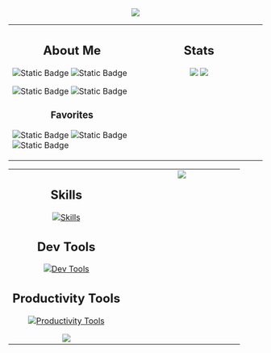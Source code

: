 <div align=center>
  <picture>
    <source media="(prefers-color-scheme: dark)" srcset="https://github-profile-trophy.vercel.app/?username=Lau-San&column=-1&margin-w=15&theme=juicyfresh&no-frame=true&no-bg=true&title=-Followers,-Stars,-Reviews">
    <source media="(prefers-color-scheme: light)" srcset="https://github-profile-trophy.vercel.app/?username=Lau-San&column=-1&margin-w=15&no-frame=true&no-bg=true&title=-Followers,-Stars,-Reviews">
    <img src="https://github-profile-trophy.vercel.app/?username=Lau-San&column=-1&margin-w=15&theme=juicyfresh&no-frame=true&no-bg=true&title=-Followers,-Stars,-Reviews">
  </picture>
</div>

<!-- TABLE 1 -->
<table width="960px"><tr><td valign="top" width="50%">

## <div align=center>About Me</div>

![Static Badge](https://img.shields.io/badge/Main_OS-Linux-blue?style=for-the-badge&labelColor=blue&color=gray)
![Static Badge](https://img.shields.io/badge/Editor-Neovim-blue?style=for-the-badge&labelColor=blue&color=gray)

![Static Badge](https://img.shields.io/badge/Current_Project-Portfolio%20Website-blue?style=for-the-badge&labelColor=orange&color=gray)
![Static Badge](https://img.shields.io/badge/Currently_Learning-Animation-blue?style=for-the-badge&labelColor=orange&color=gray)

### <div align=center>Favorites</div>

![Static Badge](https://img.shields.io/badge/Music_Genres-EDM,_Metal-blue?style=for-the-badge&labelColor=purple&color=gray)
![Static Badge](https://img.shields.io/badge/Artists-Billie_Eilish,_Caravan_Palace-blue?style=for-the-badge&labelColor=purple&color=gray)
![Static Badge](https://img.shields.io/badge/Games-Osu!,_Hollow_Knight-blue?style=for-the-badge&labelColor=purple&color=gray)

</td><td valign="top" width="50%" align=center>

## Stats

<picture>
  <source media="(prefers-color-scheme: dark)" srcset="https://streak-stats.demolab.com?user=Lau-San&theme=algolia&background=00000000&hide_border=true&card_width=480&exclude_days=Sun%2CSat">
  <source media="(prefers-color-scheme: light)" srcset="https://streak-stats.demolab.com?user=Lau-San&theme=vue&background=00000000&hide_border=true&card_width=480&exclude_days=Sun%2CSat">
  <img src="https://streak-stats.demolab.com?user=Lau-San&theme=algolia&background=00000000&hide_border=true&card_width=480&exclude_days=Sun%2CSat">
</picture>
<picture>
  <source media="(prefers-color-scheme: dark)" srcset="https://github-readme-stats-kappa-five-60.vercel.app/api?username=Lau-San&theme=algolia&bg_color=00000000&show_icons=true&hide_border=true&card_width=550&hide_title=true">
  <source media="(prefers-color-scheme: light)" srcset="https://github-readme-stats-kappa-five-60.vercel.app/api?username=Lau-San&theme=vue&bg_color=00000000&show_icons=true&hide_border=true&card_width=550&hide_title=true">
  <img src="https://github-readme-stats-kappa-five-60.vercel.app/api?username=Lau-San&theme=algolia&bg_color=00000000&show_icons=true&hide_border=true&card_width=550&hide_title=true">
</picture>

</td></tr></table>
<!-- END TABLE 1 -->

<!-- TABLE 2 -->
<table><tr><td valign="top" align=center width="50%">

## Skills

[![Skills](https://skillicons.dev/icons?i=html,css,sass,js,ts,react,py,godot)](https://skillicons.dev/)

## Dev Tools

[![Dev Tools](https://skillicons.dev/icons?i=neovim,vscode,git,github,postman,vite)](https://skillicons.dev/)

## Productivity Tools

[![Productivity Tools](https://skillicons.dev/icons?i=notion,obsidian)](https://skillicons.dev/)

<picture>
  <source media="(prefers-color-scheme: dark)" srcset="https://github-readme-stats-kappa-five-60.vercel.app/api/top-langs?username=Lau-San&theme=algolia&bg_color=00000000&hide_border=true&card_width=550&layout=compact&exclude_repo=github-readme-stats,2DShootingGame,Some2DTests">
  <source media="(prefers-color-scheme: light)" srcset="https://github-readme-stats-kappa-five-60.vercel.app/api/top-langs?username=Lau-San&theme=vue&bg_color=00000000&hide_border=true&card_width=550&layout=compact&exclude_repo=github-readme-stats,2DShootingGame,Some2DTests">
  <img src="https://github-readme-stats-kappa-five-60.vercel.app/api/top-langs?username=Lau-San&theme=algolia&bg_color=00000000&hide_border=true&card_width=550&layout=compact&exclude_repo=github-readme-stats,2DShootingGame,Some2DTests">
</picture>

</td><td valign="top" align=center width="50%">

<picture>
  <source media="(prefers-color-scheme: dark)" srcset="https://github-readme-stats-kappa-five-60.vercel.app/api/wakatime?username=lau_san&theme=algolia&bg_color=00000000&hide_border=true&hide=kdl,hyprlang,c#">
  <source media="(prefers-color-scheme: light)" srcset="https://github-readme-stats-kappa-five-60.vercel.app/api/wakatime?username=lau_san&theme=vue&bg_color=00000000&hide_border=true&hide=kdl,hyprlang,c#">
  <img src="https://github-readme-stats-kappa-five-60.vercel.app/api/wakatime?username=lau_san&theme=algolia&bg_color=00000000&hide_border=true&hide=kdl,hyprlang,c#">
</picture>

</td></tr></table>
<!-- END TABLE 2 -->
